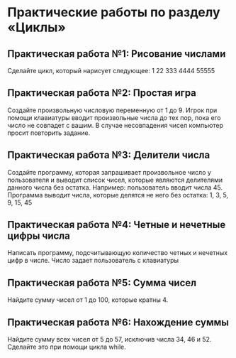 # Практические работы по разделу «Циклы»
## Практическая работа №1: Рисование числами
Сделайте цикл, который нарисует следующее:
1
22
333
4444
55555

## Практическая работа №2: Простая игра
Создайте произвольную числовую переменную от 1 до 9. Игрок при помощи 
клавиатуры вводит произвольные числа до тех пор, пока его число не 
совпадет с вашим. 
В случае несовпадения чисел компьютер просит повторить задание.

## Практическая работа №3: Делители числа
Создайте программу, которая запрашивает произвольное число у 
пользователя и выводит список чисел, которые являются делителями 
данного числа без остатка.
Например: пользователь вводит числа 45. Программа выводит числа, 
которые делятся не него без остатка:
1, 3, 5, 9, 15, 45

## Практическая работа №4: Четные и нечетные цифры числа
Написать программу, подсчитывающую количество четных и нечетных цифр 
в числе.
Число задает пользователь с клавиатуры

## Практическая работа №5: Сумма чисел
Найдите сумму чисел от 1 до 100, которые кратны 4.
 
## Практическая работа №6: Нахождение суммы
Найдите сумму всех чисел от 5 до 57, исключив числа 34, 46 и 52.
Сделайте это при помощи цикла while.
